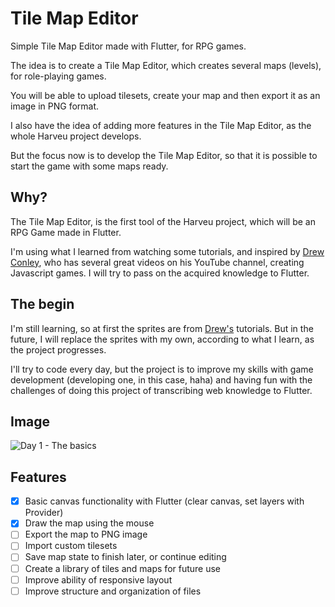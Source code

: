 # Tile Map Editor

Simple Tile Map Editor made with Flutter, for RPG games.

The idea is to create a Tile Map Editor, which creates several maps (levels), for role-playing games.

You will be able to upload tilesets, create your map and then export it as an image in PNG format.

I also have the idea of adding more features in the Tile Map Editor, as the whole Harveu project develops.

But the focus now is to develop the Tile Map Editor, so that it is possible to start the game with some maps ready.

## Why?

The Tile Map Editor, is the first tool of the Harveu project, which will be an RPG Game made in Flutter.

I'm using what I learned from watching some tutorials, and inspired by [Drew Conley](https://www.youtube.com/c/DrewConley), who has several great videos on his YouTube channel, creating Javascript games. I will try to pass on the acquired knowledge to Flutter.

## The begin

I'm still learning, so at first the sprites are from [Drew's](https://www.youtube.com/c/DrewConley) tutorials. But in the future, I will replace the sprites with my own, according to what I learn, as the project progresses.

I'll try to code every day, but the project is to improve my skills with game development (developing one, in this case, haha) and having fun with the challenges of doing this project of transcribing web knowledge to Flutter.

## Image

![Day 1 - The basics](https://user-images.githubusercontent.com/5226773/201544959-9c8a31be-3f1d-4d9d-962c-6708b6801110.png)

## Features

- [x] Basic canvas functionality with Flutter (clear canvas, set layers with Provider)
- [x] Draw the map using the mouse
- [ ] Export the map to PNG image
- [ ] Import custom tilesets
- [ ] Save map state to finish later, or continue editing
- [ ] Create a library of tiles and maps for future use
- [ ] Improve ability of responsive layout
- [ ] Improve structure and organization of files
